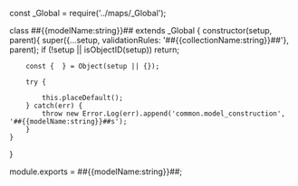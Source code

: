 const _Global = require('../maps/_Global');

class ##{{modelName:string}}## extends _Global {
    constructor(setup, parent){
        super({...setup, validationRules: '##{{collectionName:string}}##'}, parent);
        if (!setup || isObjectID(setup)) return;

        const {  } = Object(setup || {});
        
        try {
            
            this.placeDefault();
        } catch(err) {
            throw new Error.Log(err).append('common.model_construction', '##{{modelName:string}}##s');
        }
    }
}

module.exports = ##{{modelName:string}}##;
